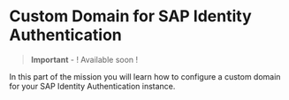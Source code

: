 # Custom Domain for SAP Identity Authentication

> **Important** - ! Available soon !

In this part of the mission you will learn how to configure a custom domain for your SAP Identity Authentication instance.